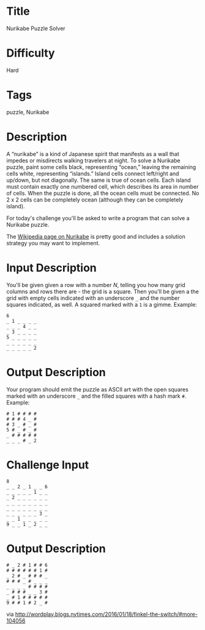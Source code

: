 # Title

Nurikabe Puzzle Solver 

# Difficulty

Hard

# Tags

puzzle, Nurikabe

# Description

A “nurikabe” is a kind of Japanese spirit that manifests as a wall that impedes or misdirects walking travelers at night. To solve a Nurikabe puzzle, paint some cells black, representing “ocean,” leaving the remaining cells white, representing “islands.” Island cells connect left/right and up/down, but not diagonally. The same is true of ocean cells. Each island must contain exactly one numbered cell, which describes its area in number of cells. When the puzzle is done, all the ocean cells must be connected. No 2 x 2 cells can be completely ocean (although they can be completely island).

For today's challenge you'll be asked to write a program that can solve a Nurikabe puzzle.

The [Wikipedia page on Nurikabe](https://en.wikipedia.org/wiki/Nurikabe_\(puzzle\)) is pretty good and includes a solution strategy you may want to implement. 

# Input Description

You'll be given given a row with a number *N*, telling you how many grid columns and rows there are - the grid is a square. Then you'll be given a the grid with empty cells indicated with an underscore `_` and the number squares indicated, as well. A squared marked with a `1` is a gimme. Example:

    6
    _ 1 _ _ _ _
    _ _ _ 4 _ _
    _ 3 _ _ _ _
    5 _ _ _ _ _
    _ _ _ _ _ _
    _ _ _ _ _ 2

# Output Description

Your program should emit the puzzle as ASCII art with the open squares marked with an underscore `_` and the filled squares with a hash mark `#`. Example:

    # 1 # # # #
    # # # 4 _ #
    # 3 _ # _ #
    5 # _ # _ #
    _ # # # # #
    _ _ _ # _ 2

# Challenge Input

    8
    _ _ 2 _ 1 _ _ 6
    _ _ _ _ _ 1 _ _ 
    _ 2 _ _ _ _ _ _
    _ _ _ _ _ _ _ _
    _ _ _ _ _ _ _ _
    _ _ _ _ _ _ 3 _ 
    _ _ 1 _ _ _ _ _
    9 _ _ 1 _ 2 _ _ 

# Output Description

    # _ 2 # 1 # # 6
    # # # # # # 1 #
    _ 2 # _ # # # _
    # # # _ # _ _ _
    _ _ _ _ # # # #
    _ # # # _ _ 3 #
    _ # 1 # # # # #
    9 # # 1 # 2 _ #

via http://wordplay.blogs.nytimes.com/2016/01/18/finkel-the-switch/#more-104056
